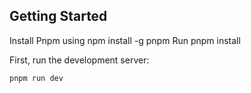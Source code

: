## Getting Started
Install Pnpm using npm install -g pnpm
Run pnpm install

First, run the development server:

```bash
pnpm run dev
```

